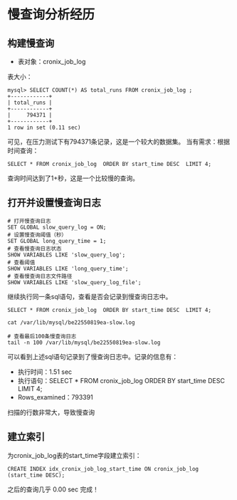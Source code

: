 
# 慢查询分析经历

## 构建慢查询
* 表对象：cronix_job_log

表大小：
```
mysql> SELECT COUNT(*) AS total_runs FROM cronix_job_log ;
+------------+
| total_runs |
+------------+
|     794371 |
+------------+
1 row in set (0.11 sec)
```
可见，在压力测试下有794371条记录，这是一个较大的数据集。
当有需求：根据时间查询：
```
SELECT * FROM cronix_job_log  ORDER BY start_time DESC  LIMIT 4;
```
查询时间达到了1+秒，这是一个比较慢的查询。

## 打开并设置慢查询日志
```shell
# 打开慢查询日志
SET GLOBAL slow_query_log = ON;
# 设置慢查询阈值（秒）
SET GLOBAL long_query_time = 1;
# 查看慢查询日志状态
SHOW VARIABLES LIKE 'slow_query_log';
# 查看阈值
SHOW VARIABLES LIKE 'long_query_time';
# 查看慢查询日志文件路径
SHOW VARIABLES LIKE 'slow_query_log_file';
```

继续执行同一条sql语句，查看是否会记录到慢查询日志中。
```shell
SELECT * FROM cronix_job_log  ORDER BY start_time DESC  LIMIT 4;
```

```shell
cat /var/lib/mysql/be22550819ea-slow.log

# 查看最后100条慢查询日志
tail -n 100 /var/lib/mysql/be22550819ea-slow.log
```
可以看到上述sql语句记录到了慢查询日志中。记录的信息有：
* 执行时间：1.51 sec
* 执行语句：SELECT * FROM cronix_job_log  ORDER BY start_time DESC  LIMIT 4;
* Rows_examined：793391

扫描的行数非常大，导致慢查询

## 建立索引
为cronix_job_log表的start_time字段建立索引：
```shell
CREATE INDEX idx_cronix_job_log_start_time ON cronix_job_log (start_time DESC);
```

之后的查询几乎 0.00 sec 完成！


